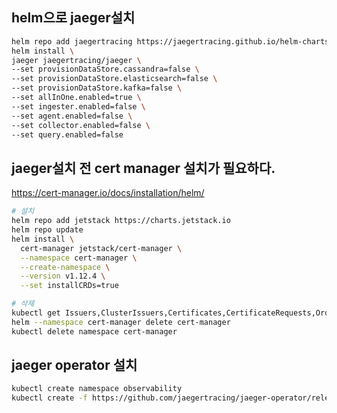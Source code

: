 
## helm으로 jaeger설치
```bash
helm repo add jaegertracing https://jaegertracing.github.io/helm-charts
helm install \
jaeger jaegertracing/jaeger \
--set provisionDataStore.cassandra=false \
--set provisionDataStore.elasticsearch=false \
--set provisionDataStore.kafka=false \
--set allInOne.enabled=true \
--set ingester.enabled=false \
--set agent.enabled=false \
--set collector.enabled=false \
--set query.enabled=false

```



## jaeger설치 전 cert manager 설치가 필요하다.
https://cert-manager.io/docs/installation/helm/

```bash
# 설치
helm repo add jetstack https://charts.jetstack.io
helm repo update
helm install \
  cert-manager jetstack/cert-manager \
  --namespace cert-manager \
  --create-namespace \
  --version v1.12.4 \
  --set installCRDs=true
```

```bash
# 삭제
kubectl get Issuers,ClusterIssuers,Certificates,CertificateRequests,Orders,Challenges --all-namespaces
helm --namespace cert-manager delete cert-manager
kubectl delete namespace cert-manager
```

## jaeger operator 설치
```bash
kubectl create namespace observability
kubectl create -f https://github.com/jaegertracing/jaeger-operator/releases/download/v1.49.0/jaeger-operator.yaml -n observability
```
